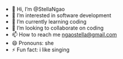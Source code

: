- 👋 Hi, I’m @StellaNgao
- 👀 I’m interested in software development
- 🌱 I’m currently learning coding
- 💞️ I’m looking to collaborate on coding
- 📫 How to reach me ngaostella@gmail.com
- 😄 Pronouns: she
- ⚡ Fun fact: i like singing

<!---
StellaNgao/StellaNgao is a ✨ special ✨ repository because its `README.md` (this file) appears on your GitHub profile.
You can click the Preview link to take a look at your changes.
--->
